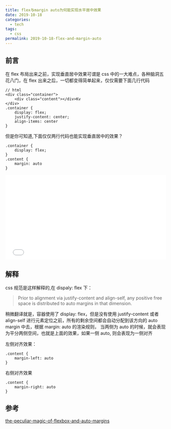 ```yaml
---
title: flex与margin auto为何能实现水平居中效果
date: 2019-10-18
categories:
  - tech
tags:
  - css
permalink: 2019-10-18-flex-and-margin-auto
---
```


## 前言

在 flex 布局出来之前，实现垂直居中效果可谓是 css 中的一大难点，各种脑洞五花八门，在 flex 出来之后，一切都变得简单起来，仅仅需要下面几行代码

```
// html
<div class="container">
    <div class="content"></div>Kv
</div>
.container {
    display: flex;
    justify-content: center;
    align-items: center
}
```

但是你可知道,下面仅仅两行代码也能实现垂直居中的效果？

```
.container {
    display: flex;
}
.content {
    margin: auto
}
```

<iframe height="265" style="width: 100%;" scrolling="no" title="flex-and-margin-auto" src="//codepen.io/Allen6228/embed/mZWNKx/?height=265&theme-id=0&default-tab=css,result" frameborder="no" allowtransparency="true" allowfullscreen="true">
  See the Pen <a href='https://codepen.io/Allen6228/pen/mZWNKx/'>flex-and-margin-auto</a> by XiaoYao
  (<a href='https://codepen.io/Allen6228'>@Allen6228</a>) on <a href='https://codepen.io'>CodePen</a>.
</iframe>

## 解释

css 规范是这样解释的,在 dispaly: flex 下：

> Prior to alignment via justify-content and align-self, any positive free space is distributed to auto margins in that dimension.

稍微翻译就是，容器使用了 display: flex，但是没有使用 justify-content 或者 align-self 进行元素定位之前，所有的剩余空间都会自动分配到该方向的 auto margin 中去，根据 margin: auto 的渲染规则， 当两侧为 auto 的时候，就会表现为平分两侧空间，也就是上面的效果，如果一侧 auto, 则会表现为一侧对齐

左侧对齐效果：

```
.content {
    margin-left: auto
}
```

右侧对齐效果

```
.content {
    margin-right: auto
}
```

## 参考

[the-peculiar-magic-of-flexbox-and-auto-margins](https://css-tricks.com/the-peculiar-magic-of-flexbox-and-auto-margins/)
